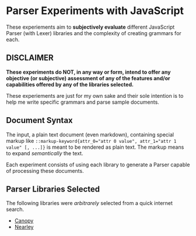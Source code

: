 # Parser Experiments with JavaScript

These experiements aim to **subjectively evaluate** different JavaScript Parser (with Lexer) libraries and
the complexity of creating grammars for each. 

## DISCLAIMER 

**These experiments do NOT, in any way or form, intend to offer any objective (or subjective) assessment of any
of the features and/or capabilities offered by any of the libraries selected.**

These experiements are just for my own sake and their sole intention is to help me write specific grammars
and parse sample documents.

## Document Syntax

The input, a plain text document (even markdown), containing special markup like 
`::markup-keyword{attr_0="attr 0 value", attr_1="attr 1 value" [, ...]}`
is meant to be rendered as plain text. The markup means to expand *semantically* the text.

Each experiment consists of using each library to generate a Parser capable of processing these documents.

## Parser Libraries Selected

The following libraries were *arbitrarely* selected from a quick internet search.

- [Canopy](https://canopy.jcoglan.com/)
- [Nearley](https://nearley.js.org/)

